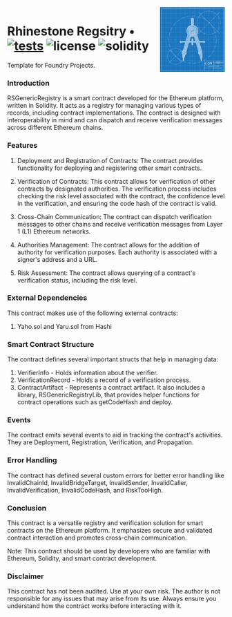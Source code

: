 <img align="right" width="150" height="150" top="100" src="./public/readme.jpg">

# Rhinestone Regsitry • [![tests](https://github.com/zeroknots/femplate/actions/workflows/ci.yml/badge.svg?label=tests)](https://github.com/zeroknots/femplate/actions/workflows/ci.yml) ![license](https://img.shields.io/github/license/zeroknots/femplate?label=license) ![solidity](https://img.shields.io/badge/solidity-^0.8.17-lightgrey)

Template for Foundry Projects.

### Introduction

RSGenericRegistry is a smart contract developed for the Ethereum platform, written in Solidity. It acts as a registry for managing various types of records, including contract implementations. The contract is designed with interoperability in mind and can dispatch and receive verification messages across different Ethereum chains.


### Features
1. Deployment and Registration of Contracts: The contract provides functionality for deploying and registering other smart contracts.

1. Verification of Contracts: This contract allows for verification of other contracts by designated authorities. The verification process includes checking the risk level associated with the contract, the confidence level in the verification, and ensuring the code hash of the contract is valid.

1. Cross-Chain Communication: The contract can dispatch verification messages to other chains and receive verification messages from Layer 1 (L1) Ethereum networks.

1. Authorities Management: The contract allows for the addition of authority for verification purposes. Each authority is associated with a signer's address and a URL.

1. Risk Assessment: The contract allows querying of a contract's verification status, including the risk level.

### External Dependencies
This contract makes use of the following external contracts:

1. Yaho.sol and Yaru.sol from Hashi

### Smart Contract Structure
The contract defines several important structs that help in managing data:

1. VerifierInfo - Holds information about the verifier.
1. VerificationRecord - Holds a record of a verification process.
1. ContractArtifact - Represents a contract artifact.
It also includes a library, RSGenericRegistryLib, that provides helper functions for contract operations such as getCodeHash and deploy.

### Events
The contract emits several events to aid in tracking the contract's activities. They are Deployment, Registration, Verification, and Propagation.

### Error Handling
The contract has defined several custom errors for better error handling like InvalidChainId, InvalidBridgeTarget, InvalidSender, InvalidCaller, InvalidVerification, InvalidCodeHash, and RiskTooHigh.

### Conclusion
This contract is a versatile registry and verification solution for smart contracts on the Ethereum platform. It emphasizes secure and validated contract interaction and promotes cross-chain communication.

Note: This contract should be used by developers who are familiar with Ethereum, Solidity, and smart contract development.

### Disclaimer
This contract has not been audited. Use at your own risk. The author is not responsible for any issues that may arise from its use. Always ensure you understand how the contract works before interacting with it.

